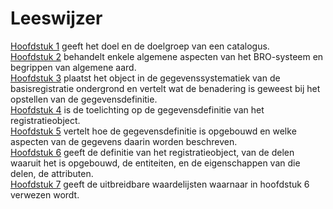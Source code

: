 # Leeswijzer

[Hoofdstuk 1](#inleiding) geeft het doel en de doelgroep van een catalogus.  
[Hoofdstuk 2](#algemene-kenmerken-en-begrippen) behandelt enkele algemene aspecten van het BRO-systeem en begrippen van algemene aard.  
[Hoofdstuk 3](#Grondwatermonitoring) plaatst het object in de gegevenssystematiek van de basisregistratie ondergrond en vertelt wat de benadering is geweest bij het opstellen van de gegevensdefinitie.  
[Hoofdstuk 4](#Grondwatermonitoringput) is de toelichting op de gegevensdefinitie van het registratieobject.  
[Hoofdstuk 5](#intro-gegevensdefinitie) vertelt hoe de gegevensdefinitie is opgebouwd en welke aspecten van de gegevens daarin worden beschreven.  
[Hoofdstuk 6](#gegevensdefinitie) geeft de definitie van het registratieobject, van de delen waaruit het is opgebouwd, de entiteiten, en de eigenschappen van die delen, de attributen.  
[Hoofdstuk 7](#uitbreidbare-waardelijsten) geeft de uitbreidbare waardelijsten waarnaar in hoofdstuk 6 verwezen wordt.
